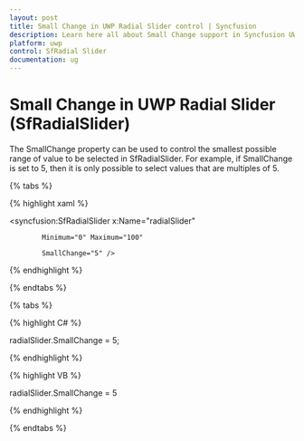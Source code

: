 ```yaml
---
layout: post
title: Small Change in UWP Radial Slider control | Syncfusion
description: Learn here all about Small Change support in Syncfusion UWP Radial Slider (SfRadialSlider) control and more.
platform: uwp
control: SfRadial Slider 
documentation: ug
---
```



# Small Change in UWP Radial Slider (SfRadialSlider)

The SmallChange property can be used to control the smallest possible range of value to be selected in SfRadialSlider.  For example, if SmallChange is set to 5, then it is only possible to select values that are multiples of 5. 

{% tabs %}

{% highlight xaml %}

<syncfusion:SfRadialSlider x:Name="radialSlider"

            Minimum="0" Maximum="100"  

            SmallChange="5" />

{% endhighlight %}

{% endtabs %}

{% tabs %}

{% highlight C# %}

radialSlider.SmallChange = 5;

{% endhighlight %}

{% highlight VB %}

radialSlider.SmallChange = 5

{% endhighlight %}

{% endtabs %}
